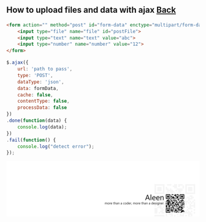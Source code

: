 ## How to upload files and data with ajax [Back](./qa.md)

```html
<form action="" method="post" id="form-data" enctype="multipart/form-data">
    <input type="file" name="file" id="postFile">
    <input type="text" name="text" value="abc">
    <input type="number" name="number" value="12">
</form>
```

```js
$.ajax({
	url: 'path to pass',
	type: 'POST',
	dataType: 'json',
	data: formData,
	cache: false,
	contentType: false,
	processData: false
})
.done(function(data) {
	console.log(data);
})
.fail(function() {
	console.log("detect error");
});
```

<a href="http://aleen42.github.io/" target="_blank" ><img src="./../pic/tail.gif"></a>
